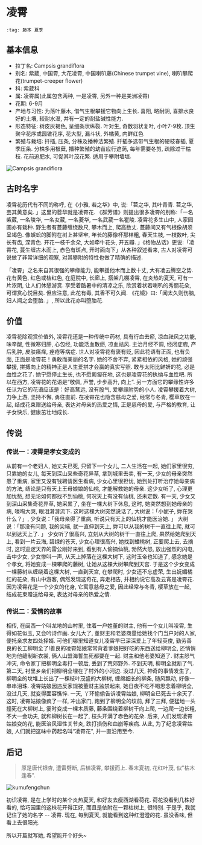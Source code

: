 # 凌霄

```
:tag: 藤本 夏季
```

## 基本信息

- 拉丁名: Campsis grandiflora
- 别名:  紫葳, 中国霄, 大花凌霄, 中国喇叭藤(Chinese trumpet vine), 喇叭攀爬花(trumpet-creeper flower)
- 科: 紫葳科
- 属: 凌霄属(此属包含两种, 一是凌霄, 另外一种是美洲凌霄)
- 花期: 6-9月
- 产地与习性: 为落叶藤木, 借气生根攀援它物向上生长. 喜阳, 略耐阴, 喜排水良好的土壤, 较耐水湿, 并有一定的耐盐碱性能力.
- 形态特征: 树皮灰褐色, 呈细条状纵裂. 叶对生, 奇数羽状复叶, 小叶7-9枚. 顶生聚伞花序或圆锥花序, 花大型, 漏斗状, 外橘黄, 内鲜红色
- 繁殖与栽培: 扦插, 压条, 分株及播种法繁殖. 扦插多选带气生根的硬枝春插, 夏季压条. 分株多用根蘖, 播种繁殖的幼苗应行遮荫, 每年需要冬剪, 疏除过干枯枝. 花前追肥水, 可促其叶茂花繁. 适用于攀附墙垣.

![Campsis grandiflora](https://cloud.githubusercontent.com/assets/36899/3357289/ceecbcc4-face-11e3-8486-a4f952ab9a70.jpg)

## 古时名字

凌霄花历代有不同的称呼, 在《小雅, 若之华》中, 说:「苕之华, 其叶青青. 苕之华, 芸其黄意矣. 」这里的苕华就是凌霄花. 《群芳谱》则提出很多凌霄的别称:「一名紫葳, 一名陵华, 一名女葳, 一名菱华, 一名武葳一名瞿陵. 凌霄花多生山中, 人家园圃亦有栽种. 野生者有蔓藤缠绕数尺, 攀木而上, 爬高数丈. 蔓藤间又有气根像胡须呈竭色. 像蜈蚣的脚附在树上甚坚牢, 年长的藤像杯那样粗, 春天生枝, 一枝数叶, 尖长有齿, 深青色. 开花一枝千余朵, 大如牵牛花头, 开五瓣. 」《格物丛话》更说:「凌霄花, 蔓生缠古木而上, 赤色有斑点, 开时面向下」从各种叙述看来, 古人对凌霄可说做了非常详细的观察, 对其攀附的特性也做了精确的描述. 

「凌霄」之名来自其很强的攀缘能力, 能攀援他木而上数十丈, 大有凌云腾空之势. 花有黄色, 红色或桔红色, 在庭院中, 长廊上, 搭架几棚凌霄, 在炎热的夏天, 可有一片浓阴, 让人们休憩游赏. 享受着酷暑中的清凉之乐, 欣赏着状若喇叭的秀丽花朵, 可谓赏心悦目矣. 但应注意, 此花有毒, 其香不可久闻. 《花镜》曰:「闻太久则伤脑, 妇人闻之会堕胎. 」, 所以此花亦叫堕胎花. 

## 价值

凌霄花除观赏价值外, 凌霄花还是一种传统中药材, 具有行血去瘀, 凉血祛风之功能, 味辛酸, 性微寒归肝, 心包经, 功能活血散瘀, 凉血祛风. 主治月经不调, 经闭症瘕, 产后乳肿, 皮肤瘙痒, 痤疮等病症.
世人对凌霄花有褒有贬, 因此花语有正面, 也有负面, 正面是凌霄花！勇敢而美丽的名字. 她的不舍不弃, 紧紧相依的风格, 她的顽强攀援, 拼搏向上的精神正是人生爱拼才会赢的真实写照.
敢与太阳比鲜妍的花, 必是血性之花了. 她宁愿停止生长, 也不愿匍匐在地, 这也是凌霄花的执拗与血性吧. 所以在西方, 凌霄花的花语是“敬佩, 声誉, 步步高升, 向上”.
另一方面它的攀缘性许多任认为它的花语应该是：好高鹜远, 没有股气, 爱攀缘附势的小人.
凌霄攀援着大树, 力争上游, 坚持不懈, 勇往直前. 在凌霄花也隐含慈母之爱, 经常与冬青, 樱草放在一起, 结成花束赠送给母亲, 表达对母亲的热爱之情, 正是慈母的爱, 与严格的教育, 让子女快乐, 健康茁壮地成长.


## 传说

### 传说一：凌霄是孝女变成的

从前有一个老妇人, 她丈夫已死, 只留下一个女儿, 二人生活在一起, 她们家里很穷, 只靠她的女儿, 每天到深山采些奇花异草, 拿到城里去卖, 有一天, 少女的母亲突然患了重病, 家里又没有钱聘请医生看病, 少女心里很担忧, 她到处打听治疗她母亲病的方法, 结论是只有天上王母娘娘的仙桃, 才能解救她的母亲. 
这少女听了, 心理更加忧愁, 想无论如何都找不到仙桃, 何况天上有没有仙桃, 还未定数. 
有一天, 少女又到深山采集奇花异草, 她采累了, 坐在一棵大树下休息, 这时, 她突然想到她母亲的病, 嚎啕大哭, 眼泪潸潸流下. 这时这棵大树突然说话了, 大树说：「小妮子, 妳在哭什么？」, 少女说：「我母亲得了重病, 听说只有天上的仙桃才能医治她. 」
大树说：「那没有问题, 我的尖端, 就一直伸到天上, 妳可以从我的树干一直往上爬, 就可以到达天上了. 」
少女听了很高兴, 立刻从大树的树干一直往上爬, 果然给她爬到天上, 看到一片云海, 碧绿的苍天, 少女心理很高兴, 她找到蟠桃树, 正要爬上去, 去摘时, 这时巡逻天界的雷公刚好来到, 看到有人偷摘仙桃, 勃然大怒, 放出强烈的闪电, 击中少女, 少女惨叫一声, 从天上掉落在这棵大树下, 这时玉帝也知道了, 感念她是个孝女, 将她变成一棵攀爬的藤树, 让她从这棵大树攀爬到天宫. 于是这个少女变成一棵藤树从缠绕着这棵大树, 一直到天宫, 在攀爬时, 少女还不忘虚荣, 生出妩媚橘红的花朵, 有山中游客, 偶然发现这奇花, 奔走相告, 并相约说它高及云宵是凌霄花. 
因为凌霄花是一个少女的化身, 它寓意慈母之爱, 因此经常与冬青, 樱草放在一起, 结成花束赠送给母亲, 表达对母亲的热爱之情. 


### 传说二：爱情的故事

相传, 在闽西一个叫龙地的山村里, 住着一户姓董的财主, 他有一个女儿叫凌霄, 生得如花似玉, 又会吟诗作画. 
女儿大了, 董财主和老婆商量给她找个门当户对的人家, 便托亲求友四处择婿. 可他们哪里知道女儿凌霄早巳深深爱上了年轻英俊, 勤劳善良的长工柳明全了!善良的凌霄姑娘常常背着爹娘把好吃的东西送给柳明全, 还悄悄地为他缝制新衣裳, 俩人山盟海誓生死都要在一起. 
财主和他老婆知道了. 财主怒气冲天, 命令家丁把柳明全毒打一顿后, 丢到了荒郊野外. 不到天明, 柳明全就断了气. 第二天, 衬里乡亲们把柳明全埋在了村外的小河边. 没过几天, 神奇的事情发生了, 柳明全的坟堆上长出了一棵枝叶茂盛的大柳树, 缠绵细长的柳条, 随风飘动, 好像一串串泪珠. 
凌霄姑娘因违反家规被董财主监禁起来, 她日夜不吃不喝思念着柳明全, 没过几天, 就变得面容憔悴. 一天, 丫环偷偷告诉凌霄姑娘, 柳明全已死去十余天了. 这时, 凌霄姑娘像疯了一样, 冲出家门, 跑到了柳明全的坟前, 拜了三拜, 便猛地一头撞死在大柳树上, 霎时变成一棵木质藤, 藤条围绕着柳树干向上爬, 一边爬一边长粗, 不大一会功夫, 就和柳树长在一起了, 枝头开满了赤色的花朵. 
后来, 人们发现凌霄姑娘变的花, 能医治风湿性关节炎, 跌打损伤和血崩等疾病. 从此, 为了纪念凌霄姑娘, 人们就把这味中药起名叫“凌霄花”, 并一直沿用至今. 


## 后记

> 原是唐代银杏, 遭雷劈断, 后植凌霄, 攀援而上. 春末夏初, 花红叶茂, 似"枯木逢春".

![kumufengchun](https://cloud.githubusercontent.com/assets/36899/3357271/595d9dc0-face-11e3-9747-3fe8ebf4e6eb.jpg)

初识凌霄, 是在上学时的某个炎热夏天, 和好友去瘦西湖看荷花. 荷花没看到几株好看的, 恰巧园里的这株花开得正好, 而且是依附在一颗枯树上, 很特别. 于是乎, 我就记住了她的名字 -- 凌霄.
现在, 每到夏天, 就能看到这种红澄澄的花. 虽没香味, 但看上去很阳光.

所以开篇就写她, 希望能开个好头~




